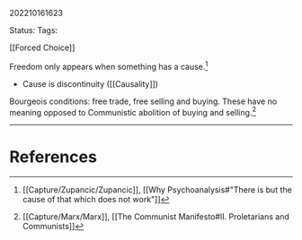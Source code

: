 202210161623

Status: 
Tags: 

[[Forced Choice]]

Freedom only appears when something has a cause.[^1]
- Cause is discontinuity ([[Causality]])

Bourgeois conditions: free trade, free selling and buying. These have no meaning opposed to Communistic abolition of buying and selling.[^2]

---
# References

[^1]: [[Capture/Zupancic/Zupancic]], [[Why Psychoanalysis#"There is but the cause of that which does not work"]]
[^2]: [[Capture/Marx/Marx]], [[The Communist Manifesto#II. Proletarians and Communists]]